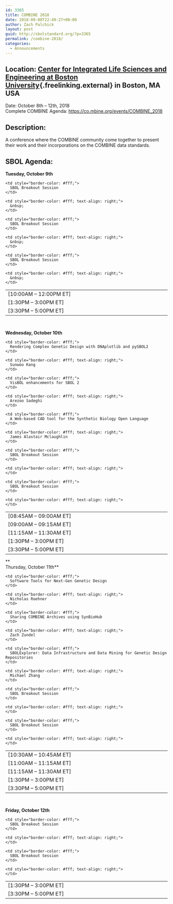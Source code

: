 ```yaml
---
id: 3365
title: COMBINE 2018
date: 2018-09-08T22:49:27+00:00
author: Zach Palchick
layout: post
guid: http://sbolstandard.org/?p=3365
permalink: /combine-2018/
categories:
  - Announcements
---
```

## Location: [Center for Integrated Life Sciences and Engineering at Boston University](http://www.bu.edu/facilities/project/center-for-integrated-life-sciences-engineering){.freelinking.external} in Boston, MA USA  
Date: October 8th – 12th, 2018  
Complete COMBINE Agenda: <https://co.mbine.org/events/COMBINE_2018>

## Description:

A conference where the COMBINE community come together to present their work and their incorporations on the COMBINE data standards.

## SBOL Agenda:

**Tuesday, October 9th**

<table style="width: 100%; border-color: #fff; margin-bottom: 0px;">
  <tr>
    <td style="border-color: #fff; width: 20%;">
      [10:00AM &#8211; 12:00PM ET]
    </td>
    
    <td style="border-color: #fff;">
      SBOL Breakout Session
    </td>
    
    <td style="border-color: #fff; text-align: right;">
      &nbsp;
    </td>
  </tr>
  
  <tr>
    <td style="border-color: #fff; width: 20%;">
      [1:30PM &#8211; 3:00PM ET]
    </td>
    
    <td style="border-color: #fff;">
      SBOL Breakout Session
    </td>
    
    <td style="border-color: #fff; text-align: right;">
      &nbsp;
    </td>
  </tr>
  
  <tr>
    <td style="border-color: #fff; width: 20%;">
      [3:30PM &#8211; 5:00PM ET]
    </td>
    
    <td style="border-color: #fff;">
      SBOL Breakout Session
    </td>
    
    <td style="border-color: #fff; text-align: right;">
      &nbsp;
    </td>
  </tr>
</table>

&nbsp;

**Wednesday, October 10th**

<table style="width: 100%; border-color: #fff; margin-bottom: 0px;">
  <tr>
    <td style="border-color: #fff; width: 20%;">
      [08:45AM &#8211; 09:00AM ET]
    </td>
    
    <td style="border-color: #fff;">
      Rendering Complex Genetic Design with DNAplotlib and pySBOL2
    </td>
    
    <td style="border-color: #fff; text-align: right;">
      Sunwoo Kang
    </td>
  </tr>
  
  <tr>
    <td style="border-color: #fff; width: 20%;">
      [09:00AM &#8211; 09:15AM ET]
    </td>
    
    <td style="border-color: #fff;">
      VisBOL enhancements for SBOL 2
    </td>
    
    <td style="border-color: #fff; text-align: right;">
      Arezoo Sadeghi
    </td>
  </tr>
  
  <tr>
    <td style="border-color: #fff; width: 20%;">
      [11:15AM &#8211; 11:30AM ET]
    </td>
    
    <td style="border-color: #fff;">
      A Web-based CAD tool for the Synthetic Biology Open Language
    </td>
    
    <td style="border-color: #fff; text-align: right;">
      James Alastair Mclaughlin
    </td>
  </tr>
  
  <tr>
    <td style="border-color: #fff; width: 20%;">
      [1:30PM &#8211; 3:00PM ET]
    </td>
    
    <td style="border-color: #fff;">
      SBOL Breakout Session
    </td>
    
    <td style="border-color: #fff; text-align: right;">
    </td>
  </tr>
  
  <tr>
    <td style="border-color: #fff; width: 20%;">
      [3:30PM &#8211; 5:00PM ET]
    </td>
    
    <td style="border-color: #fff;">
      SBOL Breakout Session
    </td>
    
    <td style="border-color: #fff; text-align: right;">
    </td>
  </tr>
</table>

**  
Thursday, October 11th**

<table style="width: 100%; border-color: #fff; margin-bottom: 0px;">
  <tr>
    <td style="border-color: #fff; width: 20%;">
      [10:30AM &#8211; 10:45AM ET]
    </td>
    
    <td style="border-color: #fff;">
      Software Tools for Next-Gen Genetic Design
    </td>
    
    <td style="border-color: #fff; text-align: right;">
      Nicholas Roehner
    </td>
  </tr>
  
  <tr>
    <td style="border-color: #fff; width: 20%;">
      [11:00AM &#8211; 11:15AM ET]
    </td>
    
    <td style="border-color: #fff;">
      Sharing COMBINE Archives using SynBioHub
    </td>
    
    <td style="border-color: #fff; text-align: right;">
      Zach Zundel
    </td>
  </tr>
  
  <tr>
    <td style="border-color: #fff; width: 20%;">
      [11:15AM &#8211; 11:30AM ET]
    </td>
    
    <td style="border-color: #fff;">
      SBOLExplorer: Data Infrastructure and Data Mining for Genetic Design Repositories
    </td>
    
    <td style="border-color: #fff; text-align: right;">
      Michael Zhang
    </td>
  </tr>
  
  <tr>
    <td style="border-color: #fff; width: 20%;">
      [1:30PM &#8211; 3:00PM ET]
    </td>
    
    <td style="border-color: #fff;">
      SBOL Breakout Session
    </td>
    
    <td style="border-color: #fff; text-align: right;">
    </td>
  </tr>
  
  <tr>
    <td style="border-color: #fff; width: 20%;">
      [3:30PM &#8211; 5:00PM ET]
    </td>
    
    <td style="border-color: #fff;">
      SBOL Breakout Session
    </td>
    
    <td style="border-color: #fff; text-align: right;">
    </td>
  </tr>
</table>

&nbsp;

**Friday, October 12th**

<table style="width: 100%; border-color: #fff; margin-bottom: 0px;">
  <tr>
    <td style="border-color: #fff; width: 20%;">
      [1:30PM &#8211; 3:00PM ET]
    </td>
    
    <td style="border-color: #fff;">
      SBOL Breakout Session
    </td>
    
    <td style="border-color: #fff; text-align: right;">
    </td>
  </tr>
  
  <tr>
    <td style="border-color: #fff; width: 20%;">
      [3:30PM &#8211; 5:00PM ET]
    </td>
    
    <td style="border-color: #fff;">
      SBOL Breakout Session
    </td>
    
    <td style="border-color: #fff; text-align: right;">
    </td>
  </tr>
</table>